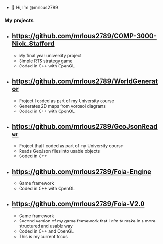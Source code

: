 - 👋 Hi, I’m @mrlous2789

### My projects

- https://github.com/mrlous2789/COMP-3000-Nick_Stafford
  -
  - My final year university project
  - Simple RTS strategy game 
  - Coded in C++ with OpenGL
- https://github.com/mrlous2789/WorldGenerator
  -
  - Project I coded as part of my University course
  - Generates 2D maps from voronoi diagrams
  - Coded in C++ with OpenGL
- https://github.com/mrlous2789/GeoJsonReader
  - 
  - Project that I coded as part of my University course
  - Reads GeoJson files into usable objects
  - Coded in C++
- https://github.com/mrlous2789/Foia-Engine
  -
  - Game framework
  - Coded in C++ with OpenGL
- https://github.com/mrlous2789/Foia-V2.0
  -
  - Game framework
  - Second version of my game framework that i <em>aim</em> to make in a more structured and usable way
  - Coded in C++ and OpenGL
  - This is my current focus

<!---
mrlous2789/mrlous2789 is a ✨ special ✨ repository because its `README.md` (this file) appears on your GitHub profile.
You can click the Preview link to take a look at your changes.
--->
